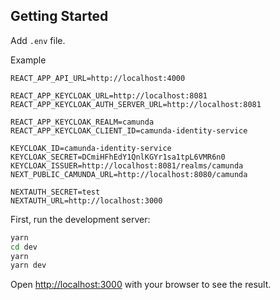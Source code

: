 ## Getting Started

Add ```.env``` file. 

Example
```
REACT_APP_API_URL=http://localhost:4000

REACT_APP_KEYCLOAK_URL=http://localhost:8081
REACT_APP_KEYCLOAK_AUTH_SERVER_URL=http://localhost:8081

REACT_APP_KEYCLOAK_REALM=camunda
REACT_APP_KEYCLOAK_CLIENT_ID=camunda-identity-service

KEYCLOAK_ID=camunda-identity-service
KEYCLOAK_SECRET=DCmiHFhEdY1QnlKGYr1sa1tpL6VMR6n0
KEYCLOAK_ISSUER=http://localhost:8081/realms/camunda
NEXT_PUBLIC_CAMUNDA_URL=http://localhost:8080/camunda

NEXTAUTH_SECRET=test
NEXTAUTH_URL=http://localhost:3000
```

First, run the development server:

```bash
yarn
cd dev
yarn
yarn dev
```

Open [http://localhost:3000](http://localhost:3000) with your browser to see the result.
